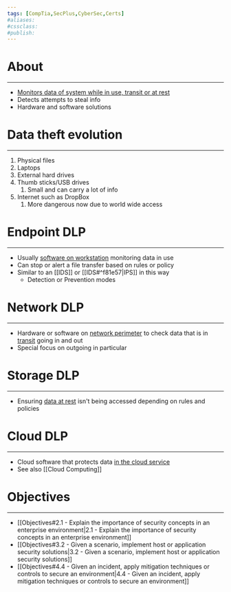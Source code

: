 ```yaml
---
tags: [CompTia,SecPlus,CyberSec,Certs]
#aliases:
#cssclass:
#publish:
---
```


# About
---
- <u>Monitors data of system while in use, transit or at rest</u>
- Detects attempts to steal info
- Hardware and software solutions

# Data theft evolution
---
1. Physical files
2. Laptops
3. External hard drives
4. Thumb sticks/USB drives
	1. Small and can carry a lot of info
5. Internet such as DropBox
	1. More dangerous now due to world wide access

# Endpoint DLP
---
- Usually <u>software on workstation</u> monitoring data in use
- Can stop or alert a file transfer based on rules or policy
- Similar to an [[IDS]] or [[IDS#^f81e57|IPS]] in this way
	- Detection or Prevention modes

# Network DLP
---
- Hardware or software on <u>network perimeter</u> to check data that is in <u>transit</u> going in and out
- Special focus on outgoing in particular

# Storage DLP
---
- Ensuring <u>data at rest</u> isn't being accessed depending on rules and policies

# Cloud DLP
---
- Cloud software that protects data <u>in the cloud service</u>
- See also [[Cloud Computing]]

# Objectives
---
- [[Objectives#2.1 - Explain the importance of security concepts in an enterprise environment|2.1 - Explain the importance of security concepts in an enterprise environment]]
- [[Objectives#3.2 - Given a scenario, implement host or application security solutions|3.2 - Given a scenario, implement host or application security solutions]]
- [[Objectives#4.4 - Given an incident, apply mitigation techniques or controls to secure an environment|4.4 - Given an incident, apply mitigation techniques or controls to secure an environment]]